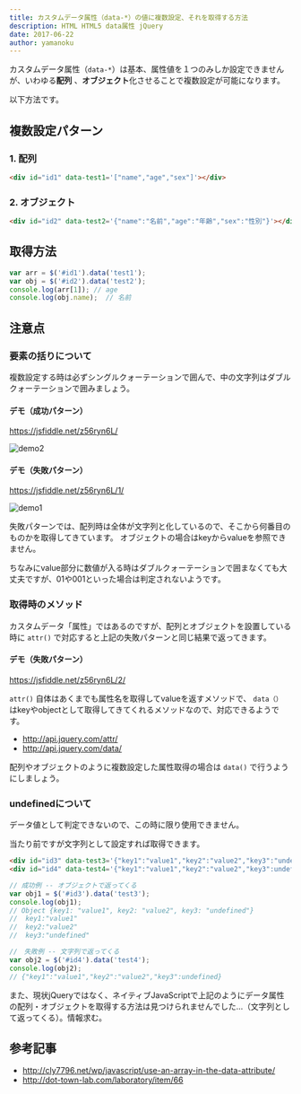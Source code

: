 ```yaml
---
title: カスタムデータ属性（data-*）の値に複数設定、それを取得する方法
description: HTML HTML5 data属性 jQuery
date: 2017-06-22
author: yamanoku
---
```


カスタムデータ属性（`data-*`）は基本、属性値を１つのみしか設定できませんが、いわゆる**配列** 、**オブジェクト**化させることで複数設定が可能になります。

以下方法です。

## 複数設定パターン
### 1. 配列

```html
<div id="id1" data-test1='["name","age","sex"]'></div>
```

### 2. オブジェクト

```html
<div id="id2" data-test2='{"name":"名前","age":"年齢","sex":"性別"}'></div>
```

## 取得方法

```js
var arr = $('#id1').data('test1');
var obj = $('#id2').data('test2');
console.log(arr[1]); // age
console.log(obj.name);  // 名前
```

## 注意点

### 要素の括りについて
複数設定する時は必ずシングルクォーテーションで囲んで、中の文字列はダブルクォーテーションで囲みましょう。

#### デモ（成功パターン）
https://jsfiddle.net/z56ryn6L/

![demo2](https://i.gyazo.com/b765e53468af449c647ee78431270049.png)

#### デモ（失敗パターン）
https://jsfiddle.net/z56ryn6L/1/

![demo1](https://i.gyazo.com/f70f6b62962682d57cefdfb1779e5ce0.png)

失敗パターンでは、配列時は全体が文字列と化しているので、そこから何番目のものかを取得してきています。
オブジェクトの場合はkeyからvalueを参照できません。

ちなみにvalue部分に数値が入る時はダブルクォーテーションで囲まなくても大丈夫ですが、01や001といった場合は判定されないようです。

### 取得時のメソッド
カスタムデータ「属性」ではあるのですが、配列とオブジェクトを設置している時に ```attr()``` で対応すると上記の失敗パターンと同じ結果で返ってきます。

#### デモ（失敗パターン）
https://jsfiddle.net/z56ryn6L/2/

```attr()``` 自体はあくまでも属性名を取得してvalueを返すメソッドで、 ```data（）``` はkeyやobjectとして取得してきてくれるメソッドなので、対応できるようです。

* http://api.jquery.com/attr/
* http://api.jquery.com/data/

配列やオブジェクトのように複数設定した属性取得の場合は ```data()``` で行うようにしましょう。

### undefinedについて
データ値として判定できないので、この時に限り使用できません。

当たり前ですが文字列として設定すれば取得できます。

```html
<div id="id3" data-test3='{"key1":"value1","key2":"value2","key3":"undefined"}'></div>
<div id="id4" data-test4='{"key1":"value1","key2":"value2","key3":undefined}'></div>
```

```js
// 成功例 -- オブジェクトで返ってくる
var obj1 = $('#id3').data('test3');
console.log(obj1);
// Object {key1: "value1", key2: "value2", key3: "undefined"}
//  key1:"value1"
//  key2:"value2"
//  key3:"undefined"

//　失敗例 -- 文字列で返ってくる
var obj2 = $('#id4').data('test4');
console.log(obj2);
// {"key1":"value1","key2":"value2","key3":undefined}
```

また、現状jQueryではなく、ネイティブJavaScriptで上記のようにデータ属性の配列・オブジェクトを取得する方法は見つけられませんでした…（文字列として返ってくる）。情報求む。

## 参考記事

* http://cly7796.net/wp/javascript/use-an-array-in-the-data-attribute/
* http://dot-town-lab.com/laboratory/item/66
